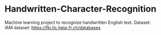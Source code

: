 # Handwritten-Character-Recognition
Machine learning project to recognize handwritten English text.
Dataset: IAM dataset: https://fki.tic.heia-fr.ch/databases 
